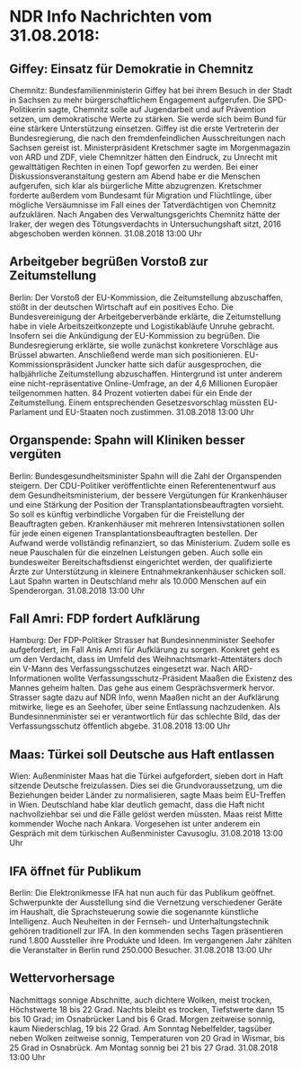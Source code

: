 # NDR Info Nachrichten vom 31.08.2018:


## Giffey: Einsatz für Demokratie in Chemnitz
Chemnitz: Bundesfamilienministerin Giffey hat bei ihrem Besuch in der Stadt in Sachsen zu mehr bürgerschaftlichem Engagement aufgerufen. Die SPD-Politikerin sagte, Chemnitz solle auf Jugendarbeit und auf Prävention setzen, um demokratische Werte zu stärken. Sie werde sich beim Bund für eine stärkere Unterstützung einsetzen. Giffey ist die erste Vertreterin der Bundesregierung, die nach den fremdenfeindlichen Ausschreitungen nach Sachsen gereist ist. Ministerpräsident Kretschmer sagte im Morgenmagazin von ARD und ZDF, viele Chemnitzer hätten den Eindruck, zu Unrecht mit gewalttätigen Rechten in einen Topf geworfen zu werden. Bei einer Diskussionsveranstaltung gestern am Abend habe er die Menschen aufgerufen, sich klar als bürgerliche Mitte abzugrenzen. Kretschmer forderte außerdem vom Bundesamt für Migration und Flüchtlinge, über mögliche Versäumnisse im Fall eines der Tatverdächtigen von Chemnitz aufzuklären. Nach Angaben des Verwaltungsgerichts Chemnitz hätte der Iraker, der wegen des Tötungsverdachts in Untersuchungshaft sitzt, 2016 abgeschoben werden können. 31.08.2018 13:00 Uhr 

## Arbeitgeber begrüßen Vorstoß zur Zeitumstellung
Berlin: Der Vorstoß der EU-Kommission, die Zeitumstellung abzuschaffen, stößt in der deutschen Wirtschaft auf ein positives Echo. Die Bundesvereinigung der Arbeitgeberverbände erklärte, die Zeitumstellung habe in viele Arbeitszeitkonzepte und Logistikabläufe Unruhe gebracht. Insofern sei die Ankündigung der EU-Kommission zu begrüßen. Die Bundesregierung erklärte, sie wolle zunächst konkretere Vorschläge aus Brüssel abwarten. Anschließend werde man sich positionieren. EU-Kommissionspräsident Juncker hatte sich dafür ausgesprochen, die halbjährliche Zeitumstellung abzuschaffen. Hintergrund ist unter anderem eine nicht-repräsentative Online-Umfrage, an der 4,6 Millionen Europäer teilgenommen hatten. 84 Prozent votierten dabei für ein Ende der Zeitumstellung. Einem entsprechenden Gesetzesvorschlag müssten EU-Parlament und EU-Staaten noch zustimmen. 31.08.2018 13:00 Uhr 

## Organspende: Spahn will Kliniken besser vergüten
Berlin: Bundesgesundheitsminister Spahn will die Zahl der Organspenden steigern. Der CDU-Politiker veröffentlichte einen Referentenentwurf aus dem Gesundheitsministerium, der bessere Vergütungen für Krankenhäuser und eine Stärkung der Position der Transplantationsbeauftragten vorsieht. So soll es künftig verbindliche Vorgaben für die Freistellung der Beauftragten geben. Krankenhäuser mit mehreren Intensivstationen sollen für jede einen eigenen Transplantationsbeauftragten bestellen. Der Aufwand werde vollständig refinanziert, so das Ministerium. Zudem solle es neue Pauschalen für die einzelnen Leistungen geben. Auch solle ein bundesweiter Bereitschaftsdienst eingerichtet werden, der qualifizierte Ärzte zur Unterstützung in kleinere Entnahmekrankenhäuser schicken soll. Laut Spahn warten in Deutschland mehr als 10.000 Menschen auf ein Spenderorgan. 31.08.2018 13:00 Uhr 

## Fall Amri: FDP fordert Aufklärung
Hamburg: Der FDP-Politiker Strasser hat Bundesinnenminister Seehofer aufgefordert, im Fall Anis Amri für Aufklärung zu sorgen. Konkret geht es um den Verdacht, dass im Umfeld des Weihnachtsmarkt-Attentäters doch ein V-Mann des Verfassungsschutzes eingesetzt war. Nach ARD-Informationen wollte Verfassungsschutz-Präsident Maaßen die Existenz des Mannes geheim halten. Das gehe aus einem Gesprächsvermerk hervor. Strasser sagte dazu auf NDR Info, wenn Maaßen nicht an der Aufklärung mitwirke, liege es an Seehofer, über seine Entlassung nachzudenken. Als Bundesinnenminister sei er verantwortlich für das schlechte Bild, das der Verfassungsschutz öffentlich abgebe. 31.08.2018 13:00 Uhr 

## Maas: Türkei soll Deutsche aus Haft entlassen
Wien:	Außenminister Maas hat die Türkei aufgefordert, sieben dort in Haft sitzende Deutsche freizulassen. Dies sei die Grundvoraussetzung, um die Beziehungen beider Länder zu normalisieren, sagte Maas beim EU-Treffen in Wien. Deutschland habe klar deutlich gemacht, dass die Haft nicht nachvollziehbar sei und die Fälle gelöst werden müssten. Maas reist Mitte kommender Woche nach Ankara. Vorgesehen ist unter anderem ein Gespräch mit dem türkischen Außenminister Cavusoglu. 31.08.2018 13:00 Uhr 

## IFA öffnet für Publikum
Berlin: 	Die Elektronikmesse IFA hat nun auch für das Publikum geöffnet. Schwerpunkte der Ausstellung sind die Vernetzung verschiedener Geräte im Haushalt, die Sprachsteuerung sowie die sogenannte künstliche Intelligenz. Auch Neuheiten in der Fernseh- und Unterhaltungstechnik gehören traditionell zur IFA. In den kommenden sechs Tagen präsentieren rund 1.800 Aussteller ihre Produkte und Ideen. Im vergangenen Jahr zählten die Veranstalter in Berlin rund 250.000 Besucher. 31.08.2018 13:00 Uhr 

## Wettervorhersage
Nachmittags sonnige Abschnitte, auch dichtere Wolken, meist trocken, Höchstwerte 18 bis 22 Grad. Nachts bleibt es trocken, Tiefstwerte dann 15 bis 10 Grad; im Osnabrücker Land bis 6 Grad. Morgen zeitweise sonnig, kaum Niederschlag, 19 bis 22 Grad. Am Sonntag Nebelfelder, tagsüber neben Wolken zeitweise sonnig, Temperaturen von 20 Grad in Wismar, bis 25 Grad in Osnabrück. Am Montag sonnig bei 21 bis 27 Grad. 31.08.2018 13:00 Uhr 
